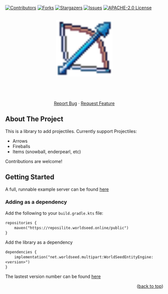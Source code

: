 
<div id="top"></div>

<!-- PROJECT SHIELDS -->
<!--
*** I'm using markdown "reference style" links for readability.
*** Reference links are enclosed in brackets [ ] instead of parentheses ( ).
*** See the bottom of this document for the declaration of the reference variables
*** for contributors-url, forks-url, etc. This is an optional, concise syntax you may use.
*** https://www.markdownguide.org/basic-syntax/#reference-style-links
-->
[![Contributors][contributors-shield]][contributors-url]
[![Forks][forks-shield]][forks-url]
[![Stargazers][stars-shield]][stars-url]
[![Issues][issues-shield]][issues-url]
[![APACHE-2.0 License][license-shield]][license-url]

<!-- PROJECT LOGO -->
<br />
<div align="center">
  <a href="https://github.com/AtlasEngineCa/AtlasProjectiles">
    <img src=".github/icon.png" alt="Logo" width="180" height="180">
  </a>

  <h3 align="center"></h3>

  <p align="center">
    <br />
    <br />
    <br />
    <a href="https://github.com/AtlasEngineCa/AtlasProjectiles/issues">Report Bug</a>
    ·
    <a href="https://github.com/AtlasEngineCa/AtlasProjectiles/issues">Request Feature</a>
  </p>
</div>

<!-- ABOUT THE PROJECT -->
## About The Project
This is a library to add projectiles.
Currently support Projectiles:
- Arrows
- Fireballs
- Items (snowball, enderpearl, etc)

Contributions are welcome!

<!-- GETTING STARTED -->
## Getting Started

A full, runnable example server can be found [here](https://github.com/AtlasEngineCa/AtlasProjectiles/blob/main/src/test/java/Main.java)

### Adding as a dependency

Add the following to your `build.gradle.kts` file:

```
repositories {
    maven("https://reposilite.worldseed.online/public")
}
```

Add the library as a dependency
```
dependencies {
    implementation("net.worldseed.multipart:WorldSeedEntityEngine:<version>")
}
```

The lastest version number can be found [here](https://reposilite.worldseed.online/#/public/ca/atlasengine/atlas-projectiles)

<p align="right">(<a href="#top">back to top</a>)</p>

<!-- MARKDOWN LINKS & IMAGES -->
<!-- https://www.markdownguide.org/basic-syntax/#reference-style-links -->
[contributors-shield]: https://img.shields.io/github/contributors/AtlasEngineCa/AtlasProjectiles.svg?style=for-the-badge
[contributors-url]: https://github.com/AtlasEngineCa/AtlasProjectiles/graphs/contributors
[forks-shield]: https://img.shields.io/github/forks/AtlasEngineCa/AtlasProjectiles.svg?style=for-the-badge
[forks-url]: https://github.com/othneildrew/Best-README-Template/network/members
[stars-shield]: https://img.shields.io/github/stars/AtlasEngineCa/AtlasProjectiles.svg?style=for-the-badge
[stars-url]: https://github.com/AtlasEngineCa/AtlasProjectiles/stargazers
[issues-shield]: https://img.shields.io/github/issues/AtlasEngineCa/AtlasProjectiles.svg?style=for-the-badge
[issues-url]: https://github.com/AtlasEngineCa/AtlasProjectiles/issues
[license-shield]: https://img.shields.io/github/license/AtlasEngineCa/AtlasProjectiles?style=for-the-badge
[license-url]: https://github.com/AtlasEngineCa/AtlasProjectiles/blob/master/LICENSE
